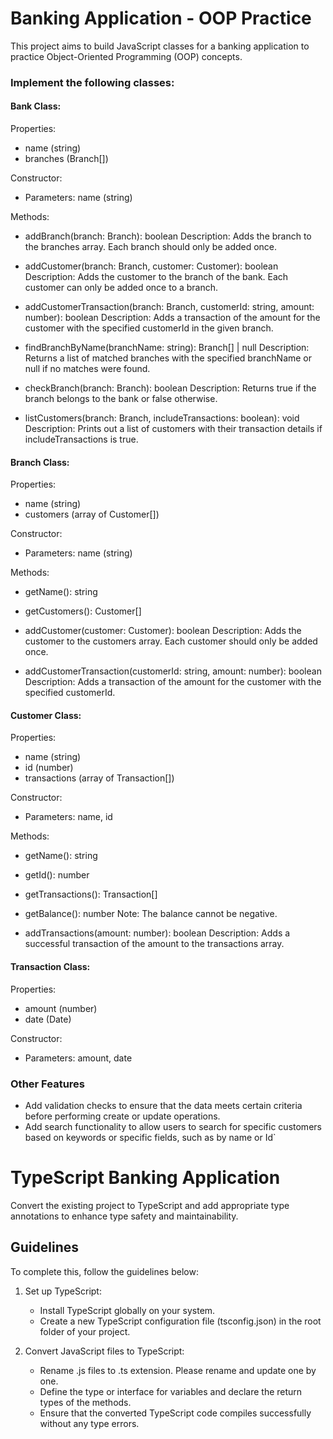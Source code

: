 # Banking Application - OOP Practice

This project aims to build JavaScript classes for a banking application to practice Object-Oriented Programming (OOP) concepts.

### Implement the following classes:

#### Bank Class:

Properties:
- name (string)
- branches (Branch[])

Constructor:
- Parameters: name (string)

Methods:
- addBranch(branch: Branch): boolean
  Description: Adds the branch to the branches array. Each branch should only be added once.
  
- addCustomer(branch: Branch, customer: Customer): boolean
  Description: Adds the customer to the branch of the bank. Each customer can only be added once to a branch.
  
- addCustomerTransaction(branch: Branch, customerId: string, amount: number): boolean
  Description: Adds a transaction of the amount for the customer with the specified customerId in the given branch.
  
- findBranchByName(branchName: string): Branch[] | null
  Description: Returns a list of matched branches with the specified branchName or null if no matches were found.
  
- checkBranch(branch: Branch): boolean
  Description: Returns true if the branch belongs to the bank or false otherwise.
  
- listCustomers(branch: Branch, includeTransactions: boolean): void
  Description: Prints out a list of customers with their transaction details if includeTransactions is true.

#### Branch Class:

Properties:
- name (string)
- customers (array of Customer[])

Constructor:
- Parameters: name (string)

Methods:
- getName(): string
- getCustomers(): Customer[]
- addCustomer(customer: Customer): boolean
  Description: Adds the customer to the customers array. Each customer should only be added once.
  
- addCustomerTransaction(customerId: string, amount: number): boolean
  Description: Adds a transaction of the amount for the customer with the specified customerId.

#### Customer Class:

Properties:
- name (string)
- id (number)
- transactions (array of Transaction[])

Constructor:
- Parameters: name, id

Methods:
- getName(): string
- getId(): number
- getTransactions(): Transaction[]
- getBalance(): number
  Note: The balance cannot be negative.

- addTransactions(amount: number): boolean
  Description: Adds a successful transaction of the amount to the transactions array.

#### Transaction Class:

Properties:
- amount (number)
- date (Date)

Constructor:
- Parameters: amount, date

### Other Features

- Add validation checks to ensure that the data meets certain criteria before performing create or update operations.
- Add search functionality to allow users to search for specific customers based on keywords or specific fields, such as by name or Id`

# TypeScript Banking Application

Convert the existing project to TypeScript and add appropriate type annotations to enhance type safety and maintainability.

## Guidelines

To complete this, follow the guidelines below:

1. Set up TypeScript:
   - Install TypeScript globally on your system.
   - Create a new TypeScript configuration file (tsconfig.json) in the root folder of your project.

2. Convert JavaScript files to TypeScript:
   - Rename .js files to .ts extension. Please rename and update one by one.
   - Define the type or interface for variables and declare the return types of the methods.
   - Ensure that the converted TypeScript code compiles successfully without any type errors.


